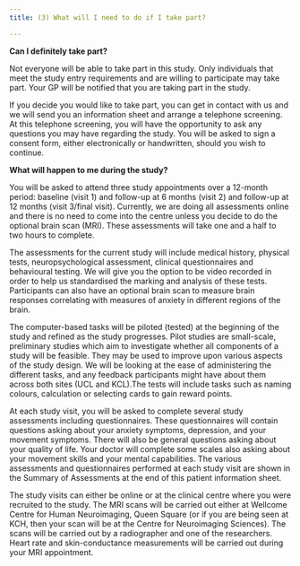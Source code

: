 ```yaml
---
title: (3) What will I need to do if I take part?

---
```


<!--more-->

**Can I definitely take part?**

Not everyone will be able to take part in this study. Only individuals that meet the study entry requirements and are willing to participate may take part. Your GP will be notified that you are taking part in the study. 

If you decide you would like to take part, you can get in contact with us and we will send you an information sheet and arrange a telephone screening. At this telephone screening, you will have the opportunity to ask any questions you may have regarding the study. You will be asked to sign a consent form, either electronically or handwritten, should you wish to continue.


**What will happen to me during the study?**

You will be asked to attend three study appointments over a 12-month period: baseline (visit 1) and follow-up at 6 months (visit 2) and follow-up at 12 months (visit 3/final visit). Currently, we are doing all assessments online and there is no need to come into the centre unless you decide to do the optional brain scan (MRI). These assessments will take one and a half to two hours to complete.

The assessments for the current study will include medical history, physical tests, neuropsychological assessment, clinical questionnaires and behavioural testing. We will give you the option to be video recorded in order to help us standardised the marking and analysis of these tests. Participants can also have an optional brain scan to measure brain responses correlating with measures of anxiety in different regions of the brain. 

The computer-based tasks will be piloted (tested) at the beginning of the study and refined as the study progresses. Pilot studies are small-scale, preliminary studies which aim to investigate whether all components of a study will be feasible. They may be used to improve upon various aspects of the study design. We will be looking at the ease of administering the different tasks, and any feedback participants might have about them across both sites (UCL and KCL).The tests will include tasks such as naming colours, calculation or selecting cards to gain reward points.

At each study visit, you will be asked to complete several study assessments including questionnaires. These questionnaires will contain questions asking about your anxiety symptoms, depression, and your movement symptoms. There will also be general questions asking about your quality of life. Your doctor will complete some scales also asking about your movement skills and your mental capabilities. The various assessments and questionnaires performed at each study visit are shown in the Summary of Assessments at the end of this patient information sheet.

The study visits can either be online or at the clinical centre where you were recruited to the study.
The MRI scans will be carried out either at Wellcome Centre for Human Neuroimaging, Queen Square (or if you are being seen at KCH, then your scan will be at the Centre for Neuroimaging Sciences). The scans will be carried out by a radiographer and one of the researchers. Heart rate and skin-conductance measurements will be carried out during your MRI appointment.



